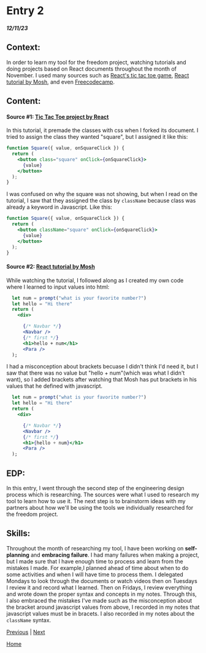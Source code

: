 # Entry 2
##### 12/11/23

## **Context**:

In order to learn my tool for the freedom project, watching tutorials and doing projects based on React documents throughout the month of November. I used many sources such as [React's tic tac toe game](https://react.dev/learn/tutorial-tic-tac-toe), [React tutorial by Mosh](https://www.youtube.com/watch?v=SqcY0GlETPk), and even [Freecodecamp](https://www.freecodecamp.org/).

## **Content**:

#### Source #1: [Tic Tac Toe project by React](https://react.dev/learn/tutorial-tic-tac-toe)

In this tutorial, it premade the classes with css when I forked its document. I tried to assign the class they wanted "square", but I assigned it like this:

```jsx
function Square({ value, onSquareClick }) {
  return (
    <button class="square" onClick={onSquareClick}>
      {value}
    </button>
  );
}
```

I was confused on why the square was not showing, but when I read on the tutorial, I saw that they assigned the class by `className` because class was already a keyword in Javascript. Like this:

```jsx
function Square({ value, onSquareClick }) {
  return (
    <button className="square" onClick={onSquareClick}>
      {value}
    </button>
  );
}
```

#### Source #2: [React tutorial by Mosh](https://www.youtube.com/watch?v=SqcY0GlETPk)

While watching the tutorial, I followed along as I created my own code where I learned to input values into html:

```jsx
  let num = prompt("what is your favorite number?")
  let hello = "Hi there"
  return (
    <div>

      {/* Navbar */}
      <Navbar />
      {/* first */}
      <h1>hello + num</h1>
      <Para />
  );
```

I had a misconception about brackets becuase I didn't think I'd need it, but I saw that there was no value but "hello + num"(which was what I didn't want), so I added brackets after watching that Mosh has put brackets in his values that he defined with javascript.

```jsx
  let num = prompt("what is your favorite number?")
  let hello = "Hi there"
  return (
    <div>

      {/* Navbar */}
      <Navbar />
      {/* first */}
      <h1>{hello + num}</h1>
      <Para />
  );
```

## **EDP**:

In this entry, I went through the second step of the engineering design process which is researching. The sources were what I used to research my tool to learn how to use it. The next step is to brainstorm ideas with my partners about how we'll be using the tools we individually researched for the freedom project.


## **Skills**:

Throughout the month of researching my tool, I have been working on **self-planning** and **embracing failure**. I had many failures when making a project, but I made sure that I have enough time to process and learn from the mistakes I made. For example,I planned ahead of time about when to do some activities and when I will have time to process them. I delegated Mondays to look through the documents or watch videos then on Tuesdays I review it and record what I learned. Then on Fridays, I review everything and wrote down the proper syntax and concepts in my notes. Through this, I also embraced the mistakes I've made such as the misconception about the bracket around javascript values from above, I recorded in my notes that javascript values must be in bracets. I also recorded in my notes about the `className` syntax.


[Previous](entry01.md) | [Next](entry03.md)

[Home](../README.md)
